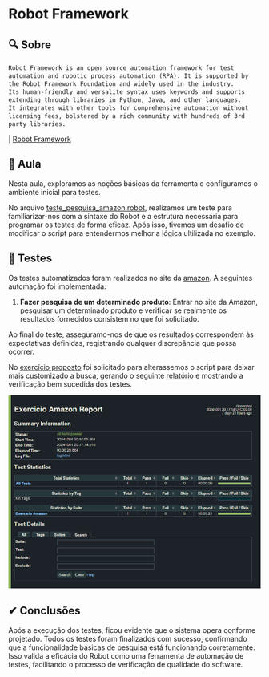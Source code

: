 # Robot Framework

## 🔍 Sobre

    Robot Framework is an open source automation framework for test automation and robotic process automation (RPA). It is supported by the Robot Framework Foundation and widely used in the industry.
    Its human-friendly and versalite syntax uses keywords and supports extending through libraries in Python, Java, and other languages.
    It integrates with other tools for comprehensive automation without licensing fees, bolstered by a rich community with hundreds of 3rd party libraries.
| [Robot Framework](https://robotframework.org/)

## 📘 Aula
Nesta aula, exploramos as noções básicas da ferramenta e configuramos o ambiente inicial para testes. 

No arquivo [teste_pesquisa_amazon.robot](teste_pesquisa_amazon.robot), realizamos um teste para familiarizar-nos com a sintaxe do Robot e a estrutura necessária para programar os testes de forma eficaz. Após isso, tivemos um desafio de modificar o script para entendermos melhor a lógica ultilizada no exemplo.

## 📝 Testes

Os testes automatizados foram realizados no site da [amazon](https://www.amazon.com.br). A seguintes automação foi implementada:

1. **Fazer pesquisa de um determinado produto**: Entrar no site da Amazon, pesquisar um determinado produto e verificar se realmente os resultados fornecidos consistem no que foi solicitado.

Ao final do teste, asseguramo-nos de que os resultados correspondem às expectativas definidas, registrando qualquer discrepância que possa ocorrer.

No [exercício proposto](https://github.com/Anderson-Andy-Correa/Gestao-e-qualidade-de-software/blob/main/02-Robot_Framework/2-Exercicio/ExercicioRobot_20241001190325.pdf) foi solicitado para alterassemos o script para deixar mais customizado a busca, gerando o seguinte [relatório](https://github.com/Anderson-Andy-Correa/Gestao-e-qualidade-de-software/blob/main/02-Robot_Framework/2-Exercicio/report.html) e mostrando a verificação bem sucedida dos testes.

![alt text](https://github.com/Anderson-Andy-Correa/Gestao-e-qualidade-de-software/blob/main/02-Robot_Framework/2-Exercicio/image.png)

## ✔ Conclusões

Após a execução dos testes, ficou evidente que o sistema opera conforme projetado. Todos os testes foram finalizados com sucesso, confirmando que a funcionalidade básicas de pesquisa está funcionando corretamente. Isso valida a eficácia do Robot como uma ferramenta de automação de testes, facilitando o processo de verificação de qualidade do software.
